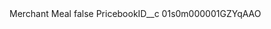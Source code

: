 <?xml version="1.0" encoding="UTF-8"?>
<CustomMetadata xmlns="http://soap.sforce.com/2006/04/metadata" xmlns:xsi="http://www.w3.org/2001/XMLSchema-instance" xmlns:xsd="http://www.w3.org/2001/XMLSchema">
    <label>Merchant Meal</label>
    <protected>false</protected>
    <values>
        <field>PricebookID__c</field>
        <value xsi:type="xsd:string">01s0m000001GZYqAAO</value>
    </values>
</CustomMetadata>
